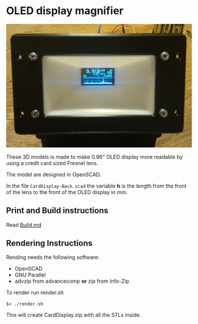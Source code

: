 # OLED display magnifier

![Display magnifier assembled.](Images/Preview.jpg) 

These 3D models is made to make 0.96" OLED display more readable by using a credit card sized Fresnel lens.

The model are designed in OpenSCAD.

In the file `CardDisplay-Back.scad` the variable **h** is the length from the front of the lens to the front of the OLED display in mm.

## Print and Build instructions

Read [Build.md](Build.md)

## Rendering Instructions

Rending needs the following software:

* OpenSCAD
* GNU Parallel
* advzip from advancecomp **or** zip from Info-Zip

To render run render.sh
```
$> ./render.sh
```
This will create CardDisplay.zip with all the STLs inside.

